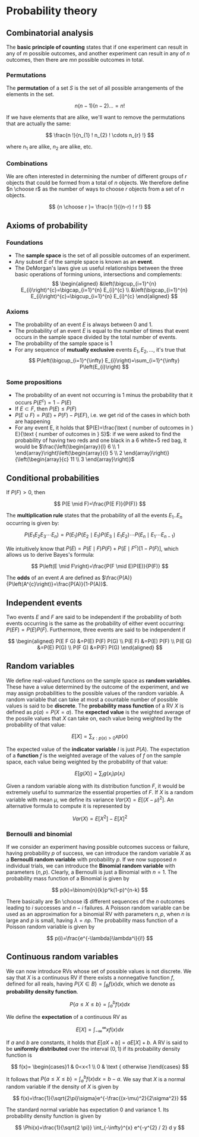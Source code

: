 # Probability theory

## Combinatorial analysis

The **basic principle of counting** states that if one experiment can result in any of $m$ possible outcomes, and another experiment can result in any of $n$ outcomes, then there are $mn$ possible outcomes in total.

### Permutations

The **permutation** of a set $S$ is the set of all possible arrangements of the elements in the set.

$$
n(n-1)(n-2)\dots = n!
$$

If we have elements that are alike, we'll want to remove the permutations that are actually the same:

$$
\frac{n !}{n_{1} ! n_{2} ! \cdots n_{r} !}
$$

where $n_1$ are alike, $n_2$ are alike, etc.

### Combinations

We are often interested in determining the number of different groups of $r$ objects that could be formed from a total of $n$ objects. We therefore define $n \choose r$ as the number of ways to choose $r$ objects from a set of $n$ objects.

$$
{n \choose r }= \frac{n !}{(n-r) ! r !}
$$

## Axioms of probability

### Foundations

- The **sample space** is the set of all possible outcomes of an experiment.
- Any subset $E$ of the sample space is known as an **event**.
- The DeMorgan's laws give us useful relationships between the three basic operations of forming unions, intersections and complements:
  $$
  \begin{aligned}
  &\left(\bigcup_{i=1}^{n} E_{i}\right)^{c}=\bigcap_{i=1}^{n} E_{i}^{c} \\
  &\left(\bigcap_{i=1}^{n} E_{i}\right)^{c}=\bigcup_{i=1}^{n} E_{i}^{c}
  \end{aligned}
  $$

### Axioms

- The probability of an event $E$ is always between 0 and 1.
- The probability of an event $E$ is equal to the number of times that event occurs in the sample space divided by the total number of events.
- The probability of the sample space is $1$
- For any sequence of **mutually exclusive** events $E_1,E_2,...$, it's true that
  $$
  P\left(\bigcup_{i=1}^{\infty} E_{i}\right)=\sum_{i=1}^{\infty} P\left(E_{i}\right)
  $$

### Some propositions

- The probability of an event not occurring is 1 minus the probability that it occurs $P\left(E^{c}\right)=1-P(E)$
- If $E \subset F$, then $P(E) \leq P(F)$
- $P(E \cup F)=P(E)+P(F)-P(E F)$, i.e. we get rid of the cases in which both are happening
- For any event E, it holds that $P(E)=\frac{\text { number of outcomes in } E}{\text { number of outcomes in } S}$: if we were asked to find the probability of having two reds and one black in a 6 white+5 red bag, it would be $\frac{\left(\begin{array}{l}
6 \\
1
\end{array}\right)\left(\begin{array}{l}
5 \\
2
\end{array}\right)}{\left(\begin{array}{c}
11 \\
3
\end{array}\right)}$

## Conditional probabilities

If $P(F)>0$, then

$$
P(E \mid F)=\frac{P(E F)}{P(F)}
$$

The **multiplication rule** states that the probability of all the events $E_1..E_n$ occurring is given by:

$$
P\left(E_{1} E_{2} E_{3} \cdots E_{n}\right)=P\left(E_{1}\right) P\left(E_{2} \mid E_{1}\right) P\left(E_{3} \mid E_{1} E_{2}\right) \cdots P\left(E_{n} \mid E_{1} \cdots E_{n-1}\right)
$$

We intuitively know that $P(E)=P(E \mid F) P(F)+P\left(E \mid F^{c}\right)[1-P(F)]$, which allows us to derive Bayes's formula:

$$
P\left(E \mid F\right)=\frac{P(F \mid E)P(E)}{P(F)}
$$

The **odds** of an event $A$ are defined as $\frac{P(A)}{P\left(A^{c}\right)}=\frac{P(A)}{1-P(A)}$.

## Independent events

Two events $E$ and $F$ are said to be independent if the probability of both events occurring is the same as the probability of either event occurring: $P(EF)=P(E)P(F)$.
Furthermore, three events are said to be independent if

$$
\begin{aligned}
P(E F G) &=P(E) P(F) P(G) \\
P(E F) &=P(E) P(F) \\
P(E G) &=P(E) P(G) \\
P(F G) &=P(F) P(G)
\end{aligned}
$$

## Random variables

We define real-valued functions on the sample space as **random variables**. These have a value determined by the outcome of the experiment, and we may assign probabilities to the possible values of the random variable. A random variable that can take at most a countable number of possible values is said to be **discrete**.
The **probability mass function** of a RV $X$ is defined as $p(a) = P(X=a)$.
The **expected value** is the weighted average of the possile values that $X$ can take on, each value being weighted by the probability of that value:

$$
E[X]=\sum_{x: p(x)>0} x p(x)
$$

The expected value of the **indicator variable** $I$ is just $P(A)$.
The expectation of a **function** $f$ is the weighted average of the values of $f$ on the sample space, each value being weighted by the probability of that value:

$$
E[g(X)]=\sum_{i} g\left(x_{i}\right) p\left(x_{i}\right)
$$

Given a random variable along with its distribution function $F$, it would be extremely useful to summarize the essential properties of $F$. If $X$ is a random variable with mean $\mu$, we define its variance $Var(X)=E[(X-\mu)^2]$.
An alternative formula to compute it is represented by

$$
Var(X)=E[X^2]-E[X]^2
$$

### Bernoulli and binomial

If we consider an experiment having possible outcomes success or failure, having probability $p$ of success, we can introduce the random variable $X$ as a **Bernoulli random variable** with probability $p$.
If we now supposed $n$ individual trials, we can introduce the **Binomial random variable** with parameters $(n,p)$. Clearly, a Bernoulli is just a Binomial with $n=1$.
The probability mass function of a Binomial is given by

$$
p(k)=\binom{n}{k}p^k(1-p)^{n-k}
$$

There basically are $n \choose i$ different sequences of the $n$ outcomes leading to $i$ successes and $n-i$ failures.
A Poisson random variable can be used as an approximation for a binomial RV with parameters $n,p$, when $n$ is large and $p$ is small, having $\lambda =np$.
The probability mass function of a Poisson random variable is given by

$$
p(i)=\frac{e^{-\lambda}\lambda^i}{i!}
$$

## Continuous random variables

We can now introduce RVs whose set of possible values is not discrete. We say that $X$ is a continuous RV if there exists a nonnegative function $f$, defined for all reals, having $P\{X \in B\}=\int_{B} f(x) d x$, which we denote as **probability density function**.

$$
P\{a \leq X \leq b\}=\int_{a}^{b} f(x) d x
$$

We define the **expectation** of a continuous RV as

$$
E[X]=\int_{-\infty}^{\infty} x f(x) d x
$$

If $a$ and $b$ are constants, it holds that $E[a X+b]=a E[X]+b$.
A RV is said to be **uniformly distributed** over the interval $(0,1)$ if its probability density function is

$$
f(x)= \begin{cases}1 & 0<x<1 \\ 0 & \text { otherwise }\end{cases}
$$

It follows that $P\{a \leq X \leq b\}=\int_{a}^{b} f(x) d x=b-a$.
We say that $X$ is a normal random variable if the density of $X$ is given by

$$
f(x)=\frac{1}{\sqrt{2\pi}\sigma}e^{-\frac{(x-\mu)^2}{2\sigma^2}}
$$

The standard normal variable has expectation $0$ and variance $1$.
Its probability density function is given by

$$
\Phi(x)=\frac{1}{\sqrt{2 \pi}} \int_{-\infty}^{x} e^{-y^{2} / 2} d y
$$

